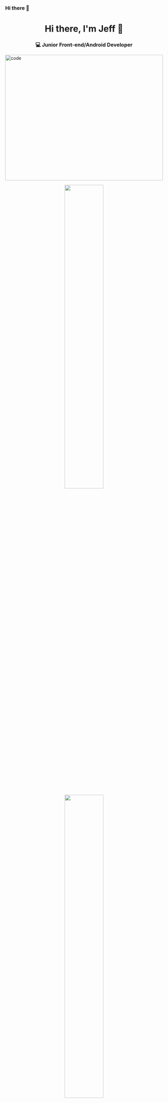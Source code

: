 ### Hi there 👋
# <div align="center"> Hi there, I'm Jeff :wave: </div>

### <div align="center"> :computer: Junior Front-end/Android Developer </div>

<img alt="code" src="https://i.redd.it/0kkvgt5iqby61.gif" width="100%" height="400px"/> </br>

<div align="center" width="100%">

 <div width="100%">
    <img src="http://github-readme-streak-stats.herokuapp.com?user=Elohdin&theme=dark&hide_border=true&background=000000&fire=7E3ACE&ring=7E3ACE&currStreakLabel=FFFFFF)](https://git.io/streak-stats)" width="49.75%"/>
    <img src="https://github-readme-stats.vercel.app/api?username=Elohdin&count_private=true&theme=midnight-purple&hide_border=true" width="49.75%"/>
</div>
</div> </br>

##

## <div align="center">  𝗠𝘆 𝗧𝗲𝗰𝗸 𝗦𝘁𝗮𝗰𝗸 </div> 

![HTML5](https://img.shields.io/badge/html5%20-%23E34F26.svg?&style=for-the-badge&logo=html5&logoColor=white)
![CSS3](https://img.shields.io/badge/css3%20-%231572B6.svg?&style=for-the-badge&logo=css3&logoColor=white)
![Bootstrap](https://img.shields.io/badge/bootstrap%20-%23563D7C.svg?&style=for-the-badge&logo=bootstrap&logoColor=white)
![JavaScript](https://img.shields.io/badge/javascript%20-%23323330.svg?&style=for-the-badge&logo=javascript&logoColor=%23F7DF1E)
![TypeScript](https://img.shields.io/badge/typescript%20-%23007ACC.svg?&style=for-the-badge&logo=typescript&logoColor=white)
![React](https://img.shields.io/badge/react%20-%2320232a.svg?&style=for-the-badge&logo=react&logoColor=%2361DAFB)
![React-Native](https://img.shields.io/badge/react_native%20-%2320232a.svg?&style=for-the-badge&logo=react&logoColor=%2361DAFB)
![Redux](https://img.shields.io/badge/redux%20-%23593d88.svg?&style=for-the-badge&logo=redux&logoColor=white)
![Git](https://img.shields.io/badge/git%20-%23F05033.svg?&style=for-the-badge&logo=git&logoColor=white)

##


## <div align="center"> :computer: Connect with me! </div> </br>

<div align="center">
  <a href="https://www.linkedin.com/in/jefferson-soares-3aa10415a/" target="_blank"><img src="https://img.shields.io/badge/-LinkedIn-%230077B5?style=for-the-badge&logo=linkedin&logoColor=white" target="_blank"></a>
  <a href="https://instagram.com/_j3ff5" target="_blank"><img src="https://img.shields.io/badge/-Instagram-%23E4405F?style=for-the-badge&logo=instagram&logoColor=white" target="_blank"></a>
</div> </br>
